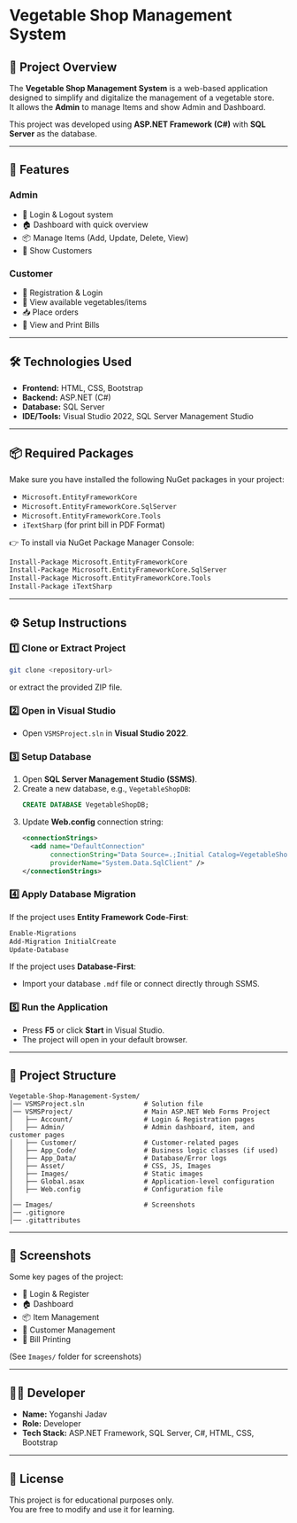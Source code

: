 # Vegetable Shop Management System

## 📌 Project Overview
The **Vegetable Shop Management System** is a web-based application designed to simplify and digitalize the management of a vegetable store.  
It allows the **Admin** to manage Items and show Admin and Dashboard.

This project was developed using **ASP.NET Framework (C#)** with **SQL Server** as the database.

---

## 🚀 Features
### Admin
- 🔑 Login & Logout system
- 🏠 Dashboard with quick overview
- 📦 Manage Items (Add, Update, Delete, View)
- 👥 Show Customers

### Customer
- 📝 Registration & Login
- 🛒 View available vegetables/items
- 📥 Place orders
- 🧾 View and Print Bills

---

## 🛠️ Technologies Used
- **Frontend:** HTML, CSS, Bootstrap
- **Backend:** ASP.NET (C#)
- **Database:** SQL Server
- **IDE/Tools:** Visual Studio 2022, SQL Server Management Studio

---

## 📦 Required Packages
Make sure you have installed the following NuGet packages in your project:

- `Microsoft.EntityFrameworkCore`  
- `Microsoft.EntityFrameworkCore.SqlServer`  
- `Microsoft.EntityFrameworkCore.Tools`
- `iTextSharp`  (for print bill in PDF Format)

👉 To install via NuGet Package Manager Console:
```bash
Install-Package Microsoft.EntityFrameworkCore
Install-Package Microsoft.EntityFrameworkCore.SqlServer
Install-Package Microsoft.EntityFrameworkCore.Tools
Install-Package iTextSharp
```

---

## ⚙️ Setup Instructions
### 1️⃣ Clone or Extract Project
```bash
git clone <repository-url>
```
or extract the provided ZIP file.

### 2️⃣ Open in Visual Studio
- Open `VSMSProject.sln` in **Visual Studio 2022**.

### 3️⃣ Setup Database
1. Open **SQL Server Management Studio (SSMS)**.
2. Create a new database, e.g., `VegetableShopDB`:
   ```sql
   CREATE DATABASE VegetableShopDB;
   ```
3. Update **Web.config** connection string:
   ```xml
   <connectionStrings>
     <add name="DefaultConnection" 
          connectionString="Data Source=.;Initial Catalog=VegetableShopDB;Integrated Security=True" 
          providerName="System.Data.SqlClient" />
   </connectionStrings>
   ```

### 4️⃣ Apply Database Migration
If the project uses **Entity Framework Code-First**:
```bash
Enable-Migrations
Add-Migration InitialCreate
Update-Database
```

If the project uses **Database-First**:
- Import your database `.mdf` file or connect directly through SSMS.

### 5️⃣ Run the Application
- Press **F5** or click **Start** in Visual Studio.
- The project will open in your default browser.

---

## 📂 Project Structure
```
Vegetable-Shop-Management-System/
│── VSMSProject.sln               # Solution file
│── VSMSProject/                  # Main ASP.NET Web Forms Project
│   ├── Account/                  # Login & Registration pages
│   ├── Admin/                    # Admin dashboard, item, and customer pages
│   ├── Customer/                 # Customer-related pages
│   ├── App_Code/                 # Business logic classes (if used)
│   ├── App_Data/                 # Database/Error logs
│   ├── Asset/                    # CSS, JS, Images
│   ├── Images/                   # Static images
│   ├── Global.asax               # Application-level configuration
│   ├── Web.config                # Configuration file
│
│── Images/                       # Screenshots
│── .gitignore
│── .gitattributes

```

---

## 📸 Screenshots
Some key pages of the project:

- 🔑 Login & Register  
- 🏠 Dashboard  
- 📦 Item Management  
- 👥 Customer Management  
- 🧾 Bill Printing  

(See `Images/` folder for screenshots)

---

## 👩‍💻 Developer
- **Name:** Yoganshi Jadav  
- **Role:** Developer  
- **Tech Stack:** ASP.NET Framework, SQL Server, C#, HTML, CSS, Bootstrap  

---

## 📜 License
This project is for educational purposes only.  
You are free to modify and use it for learning.
